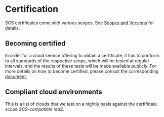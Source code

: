 <!-- markdownlint-disable -->
# Certification

SCS certificates come with various scopes. See [Scopes and Versions](scopes-versions.md) for details.

## Becoming certified

In order for a cloud service offering to obtain a certificate, it has to conform to all standards of the respective scope, which will be tested at regular intervals, and the results of these tests will be made available publicly. For more details on how to become certified, please consult the corresponding [document](/standards/scs-0004-v1-achieving-certification).

## Compliant cloud environments

This is a list of clouds that we test on a nightly basis against the certificate scope _SCS-compatible IaaS_.

<!--CLOUDS-->
